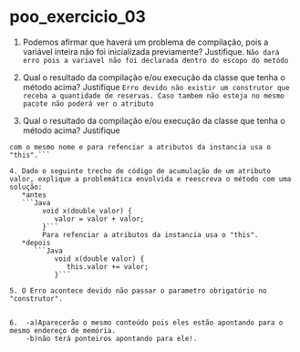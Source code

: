 # poo_exercicio_03
1. Podemos afirmar que haverá um problema de compilação, pois a variável inteira não foi inicializada previamente? Justifique.
```Não dará erro pois a variavel não foi declarada dentro do escopo do metódo```

2. Qual o resultado da compilação e/ou execução da classe que tenha o método acima? Justifique
```Erro devido não existir um construtor que receba a quantidade de reservas. Caso tambem não esteja no mesmo pacote não poderá ver o atributo```

3. Qual o resultado da compilação e/ou execução da classe que tenha o método acima? Justifique
```Será 0 devido o valor padrao de "int" da variavel "a" da instancia pois ela não é alterada no construtor da classe porque tem um parametro
com o mesmo nome e para refenciar a atributos da instancia usa o "this".```

4. Dado o seguinte trecho de código de acumulação de um atributo valor, explique a problemática envolvida e reescreva o método com uma solução:
   *antes
   ```Java
        void x(double valor) {
           valor = valor + valor;
        }```
        Para refenciar a atributos da instancia usa o "this".
   *depois
      ```Java
           void x(double valor) {
              this.valor += valor;
           }```

5. O Erro acontece devido não passar o parametro obrigatório no "construtor".


6.  -a)Aparecerão o mesmo conteúdo pois eles estão apontando para o mesmo endereço de memória.
    -b)não terá ponteiros apontando para ele!.


